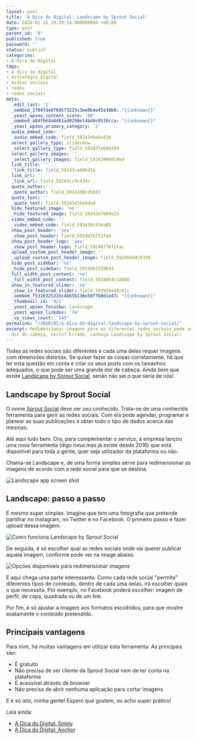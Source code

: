 ```yaml
---
layout: post
title: 'A Dica do Digital: Landscape by Sprout Social'
date: 2020-01-26 19:20:54.000000000 +00:00
type: post
parent_id: '0'
published: true
password: ''
status: publish
categories:
- A Dica do Digital
tags:
- a dica do digital
- estratégia digital
- midias sociais
- redes
- redes sociais
meta:
  _edit_last: '1'
  _oembed_1f04fda6f0d573225c3ee0b4e45e38b0: "{{unknown}}"
  _yoast_wpseo_content_score: '60'
  _oembed_a84fb64a8d61ad0250e14b40c0510cca: "{{unknown}}"
  _yoast_wpseo_primary_category: '2'
  audio_embed_code: ''
  _audio_embed_code: field_592434be0c616
  select_gallery_type: slideshow
  _select_gallery_type: field_592437eb00209
  select_gallery_images: ''
  _select_gallery_images: field_59243900dc9ed
  link_title: ''
  _link_title: field_59243ca686d1a
  link_url: ''
  _link_url: field_59243cc9c434c
  quote_author: ''
  _quote_author: field_59243d0cd5b93
  quote_text: ''
  _quote_text: field_59243d3be6dad
  hide_featured_image: 'no'
  _hide_featured_image: field_59242e7b69e25
  video_embed_code: ''
  _video_embed_code: field_592430c934a85
  show_post_header: 'yes'
  _show_post_header: field_59240767f2fab
  show_post_header_logo: 'yes'
  _show_post_header_logo: field_59240776f2fac
  upload_custom_post_header_image: ''
  _upload_custom_post_header_image: field_592456d4c6394
  hide_post_sidebar: 'no'
  _hide_post_sidebar: field_5924061558641
  full_width_post_content: 'no'
  _full_width_post_content: field_5924064c1d866
  show_in_featured_slider: 'no'
  _show_in_featured_slider: field_592950448c81c
  _oembed_f531632532dc4bb5b136e58ffb0d1e43: "{{unknown}}"
  _thumbnail_id: '421'
  _yoast_wpseo_focuskw: landscape
  _yoast_wpseo_linkdex: '74'
  _vp_views_count: '145'
permalink: "/2020/01/a-dica-do-digital-landscape-by-sprout-social/"
excerpt: Redimensionar imagens para as diferentes redes sociais pode ser uma grande
  dor de cabeça, certo? Errado, conheça Landscape by Sprout Social!
---
```

Todas as redes sociais são diferentes e cada uma delas requer imagens com dimensões distintas. Se quiser fazer as coisas corretamente, há que ter esta questão em conta e criar os seus posts com os tamanhos adequados, o que pode ser uma grande dor de cabeça. Ainda bem que existe [Landscape by Sprout Social](https://sproutsocial.com/landscape#), senão não sei o que seria de nós!

## Landscape by Sprout Social

O nome [Sprout Social](https://sproutsocial.com/pt/) deve ser seu conhecido. Trata-se de uma conhecida ferramenta para gerir as redes sociais. Com ela pode agendar, programar e planear as suas publicações e obter todo o tipo de dados acerca das mesmas.

Até aqui tudo bem. Ora, para complementar o serviço, a empresa lançou uma nova ferramenta (digo nova mas já existe desde 2016) que está disponível para toda a gente, quer seja utilizador da plataforma ou não.

Chama-se Landscape e, de uma forma simples serve para redimensionar as imagens de acordo com a rede social para que se destina.

![Landscape app screen shot](/assets/images/2020/01/Captura-de-ecrã-2020-01-19-às-20.38.03-1024x537.png)

## Landscape: passo a passo

É mesmo super simples. Imagine que tem uma fotografia que pretende partilhar no Instagram, no Twitter e no Facebook. O primeiro passo é fazer upload dessa imagem.

![Como funciona Landscape by Sprout Social](/assets/images/2020/01/Captura-de-ecrã-2020-01-19-às-20.38.19-1024x418.png)

De seguida, é só escolher qual as redes sociais onde vai querer publicar aquela imagem, conforme pode ver na image abaixo.

![Opções disponíveis para redimensionar imagens](/assets/images/2020/01/Captura-de-ecrã-2020-01-19-às-21.48.46.png)

E aqui chega uma parte interessante. Como cada rede social "permite" diferentes tipos de conteúdo, dentro de cada uma delas, irá escolher quais o que necessita. Por exemplo, no Facebook poderá escolher: imagem de perfil, de capa, quadrada ou de um link.

Por fim, é só ajustar a imagem aos formatos escolhidos, para que mostre exatamente o conteúdo pretendido.

## Principais vantagens

Para mim, há muitas vantagens em utilizar esta ferramenta. As principais são:

- É gratuito
- Não precisa de ser cliente da Sprout Social nem de ter conta na plataforma
- É acessível através de browser
- Não precisa de abrir nenhuma aplicação para cortar imagens

E é só isto, minha gente! Espero que gostem, eu acho super prático!

Leia ainda:

- [A Dica do Digital: Sniply](/2020/01/a-dica-do-digital-sniply/)
- [A Dica do Digital: Anchor](/2020/01/a-dica-do-digital-anchor/)
